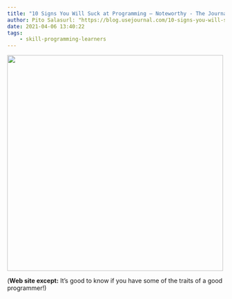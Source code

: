 ```yaml
---
title: "10 Signs You Will Suck at Programming – Noteworthy - The Journal Blog"
author: Pito Salasurl: "https://blog.usejournal.com/10-signs-you-will-suck-at-programming-5497a6a52c5c" cover: "https://miro.medium.com/max/1200/0*cF-7zKh4jqldcDf2" 
date: 2021-04-06 13:40:22
tags:
    - skill-programming-learners
---
```

<img src=https://miro.medium.com/max/1200/0*cF-7zKh4jqldcDf2 width="500">



(**Web site except:** It’s good to know if you have some of the traits of a good programmer!) 
